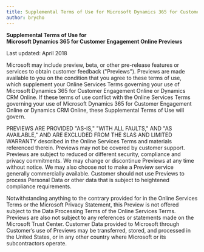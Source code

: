 ```yaml
---
title: Supplemental Terms of Use for Microsoft Dynamics 365 for Customer Engagement Online Previews
author: brycho
---
```


**Supplemental Terms of Use for**  
**Microsoft Dynamics 365 for Customer Engagement Online Previews**

Last updated: April 2018

Microsoft may include preview, beta, or other pre-release features or services
to obtain customer feedback ("Previews"). Previews are made available to you on
the condition that you agree to these terms of use, which supplement your Online
Services Terms governing your use of Microsoft Dynamics 365 for Customer Engagement Online or Dynamics
CRM Online. If these terms of use conflict with the Online Services Terms
governing your use of Microsoft Dynamics 365 for Customer Engagement Online or Dynamics CRM Online,
these Supplemental Terms of Use will govern.

PREVIEWS ARE PROVIDED "AS-IS," "WITH ALL FAULTS," AND "AS AVAILABLE," AND ARE
EXCLUDED FROM THE SLAS AND LIMITED WARRANTY described in the Online Services
Terms and materials referenced therein. Previews may not be covered by customer
support. Previews are subject to reduced or different security, compliance and
privacy commitments. We may change or discontinue Previews at any time without
notice. We may also choose not to make a Preview service generally commercially
available. Customer should not use Previews to process Personal Data or other
data that is subject to heightened compliance requirements.

Notwithstanding anything to the contrary provided for in the Online Services
Terms or the Microsoft Privacy Statement, this Preview is not offered subject to
the Data Processing Terms of the Online Services Terms. Previews are also not
subject to any references or statements made on the Microsoft Trust Center.
Customer Data provided to Microsoft through Customer’s use of Previews may be
transferred, stored, and processed in the United States, or in any other country
where Microsoft or its subcontractors operate.
